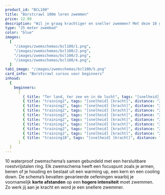 ```yaml
---
product_id: "BCL100"
title: "Borstcrawl 100m leren zwemmen"
price: 12.99
description: "Wil je graag krachtiger en sneller zwemmen? Met deze 10 gevarieerde zwemschema’s van 60 minuten zet jij je spieren aan het werk! Volledig waterproof zodat jij er onbeperkt mee kunt zwemmen."
type: "25 meter zwembad"
color: "blue"
images:
  [
    "/images/zwemschemas/bcl100/1.png",
    "/images/zwemschemas/bcl100/2.png",
    "/images/zwemschemas/bcl100/3.png",
    "/images/zwemschemas/bcl100/4.png",
  ]
tab1_image: "/images/zwemschemas/bcl100/5.png"
card_info: "Borstcrawl cursus voor beginners"
inhoud:
  {
    beginners:
      [
        { title: "Ter land, ter zee en in de lucht", tags: "[snelheid] [armen] [keerpunten]", distance: "2400" },
        { title: "training2", tags: "[snelheid] [kracht]", distance: "2300" },
        { title: "training2", tags: "[snelheid] [kracht]", distance: "2200" },
        { title: "training2", tags: "[snelheid] [kracht]", distance: "2200" },
        { title: "training2", tags: "[snelheid] [kracht]", distance: "2200" },
        { title: "training2", tags: "[snelheid] [kracht]", distance: "2200" },
        { title: "training2", tags: "[snelheid] [kracht]", distance: "2200" },
        { title: "training2", tags: "[snelheid] [kracht]", distance: "2200" },
        { title: "training2", tags: "[snelheid] [kracht]", distance: "2200" },
        { title: "training10", tags: "[snelheid] [kracht]", distance: "2200" },
      ]
  }
---
```


10 waterproof zwemschema’s samen gebundeld met een hersluitbare roestvrijstalen ring. Elk zwemschema heeft een focuspunt zoals je armen, benen of je houding en bestaat uit een warming up, een kern en een cooling down. De schema’s bevatten gevarieerde oefeningen waarbij je voornamelijk **korte afstanden** op een **hogere intensiteit** moet zwemmen. Zo werk jij aan je kracht en word je een snellere zwemmer.

